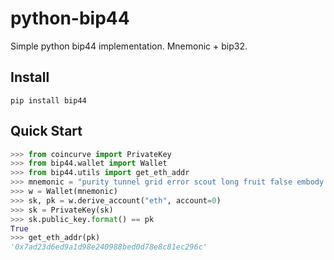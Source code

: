 # python-bip44

Simple python bip44 implementation. Mnemonic + bip32.

## Install
`pip install bip44`

## Quick Start
```python
>>> from coincurve import PrivateKey
>>> from bip44.wallet import Wallet
>>> from bip44.utils import get_eth_addr
>>> mnemonic = "purity tunnel grid error scout long fruit false embody caught skin gate"
>>> w = Wallet(mnemonic)
>>> sk, pk = w.derive_account("eth", account=0)
>>> sk = PrivateKey(sk)
>>> sk.public_key.format() == pk
True
>>> get_eth_addr(pk)
'0x7ad23d6ed9a1d98e240988bed0d78e8c81ec296c'
```
